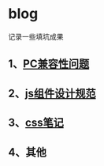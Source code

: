 # blog
记录一些填坑成果

## 1、[PC兼容性问题](https://github.com/hugzh/blog/issues/1)
## 2、[js组件设计规范](https://github.com/hugzh/blog/issues/2)
## 3、[css笔记](https://github.com/hugzh/blog/issues/3)
## 4、其他
